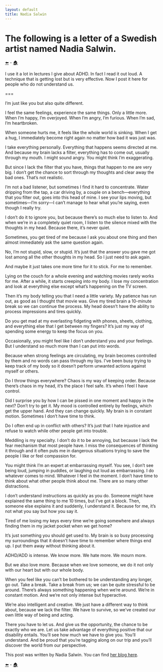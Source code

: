 ```yaml
---                                                                                                                                                                             
layout: default                                                                                                                                                                 
title: Nadia Salwin                                                                                                                                                        
---  
```

# The following is a letter of a Swedish artist named Nadia Salwin. 

[⬅️](/blog) - [🏠](/)

I use it a lot in lectures I give about ADHD. In fact I read it out loud. A technique that is getting lost but is very effective. Now I post it here for people who do not understand us.

===

I’m just like you but also quite different.

I feel the same feelings, experience the same things. Only a little more. When I’m happy, I’m overjoyed. When I’m angry, I’m furious. When I’m sad, I’m heartbroken.

When someone hurts me, it feels like the whole world is sinking. When I get a hug, I immediately become right again no matter how bad it was just was.

I take everything personally. Everything that happens seems directed at me. And because my brain lacks a filter, everything has to come out, usually through my mouth. I might sound angry. You might think I’m exaggerating.

But since I lack the filter that you have, things that happen to me are very big. I don’t get the chance to sort through my thoughts and clear away the bad ones. That’s not realistic.

I’m not a bad listener, but sometimes I find it hard to concentrate. Water dripping from the tap, a car driving by, a couple on a bench—everything that you filter out, goes into this head of mine. I see your lips moving, but sometimes—I’m sorry—I can’t manage to hear what you’re saying, even though I really try.

I don’t do it to ignore you, but because there’s so much else to listen to. And when we’re in a completely quiet room, I listen to the silence mixed with the thoughts in my head. Because there, it’s never quiet.

Sometimes, you get tired of me because I ask you about one thing and then almost immediately ask the same question again.

No, I’m not stupid, slow, or stupid. It’s just that the answer you gave me got lost among all the other thoughts in my head. So I just need to ask again.

And maybe it just takes one more time for it to stick. For me to remember.

Lying on the couch for a whole evening and watching movies rarely works for me. After a while, it starts creeping into my body. I lose my concentration and look at everything else except what’s happening on the TV screen.

Then it’s my body telling you that I need a little variety. My patience has run out, as good as I thought that movie was. Give my tired brain a 10-minute break so we can continue the process. My head doesn’t have the ability to process impressions and tires quickly.

Do you get mad at my everlasting fidgeting with phones, sheets, clothing, and everything else that I get between my fingers? It’s just my way of spending some energy to keep the focus on you.

Occasionally, you might feel like I don’t understand you and your feelings. But I understand so much more than I can put into words.

Because when strong feelings are circulating, my brain becomes controlled by them and no words can pass through my lips. I’ve been busy trying to keep track of my body so it doesn’t perform unwanted actions against myself or others.

Do I throw things everywhere? Chaos is my way of keeping order. Because there’s chaos in my head, it’s the place I feel safe. It’s when I feel I have control.

Did I surprise you by how I can be pissed in one moment and happy in the next? Don’t try to get it. My mood is controlled entirely by feelings, which get the upper hand. And they can change quickly. My brain is in constant motion. Sometimes I don’t have time to think.

Do I often end up in conflict with others? It’s just that I hate injustice and refuse to watch while other people get into trouble.

Meddling is my specialty. I don’t do it to be annoying, but because I lack the fear mechanism that most people have. I miss the consequences of thinking it through and it often puts me in dangerous situations trying to save the people I like or feel compassion for.

You might think I’m an expert at embarrassing myself. You see, I don’t see being loud, jumping in puddles, or laughing out loud as embarrassing. I do whatever comes to mind. Whatever I feel in the moment. I don’t have time to think about what other people think about me. There are so many other distractions.

I don’t understand instructions as quickly as you do. Someone might have explained the same thing to me 10 times, but I’ve got a block. Then, someone else explains it and suddenly, I understand it. Because for me, it’s not what you say but how you say it.

Tired of me losing my keys every time we’re going somewhere and always finding them in my jacket pocket when we get home?

It’s just something you should get used to. My brain is so busy processing my surroundings that it doesn’t have time to remember where things end up. I put them away without thinking about it.

ADHD/ADD is intense. We know more. We hate more. We mourn more.

But we also love more. Because when we love someone, we do it not only with our heart but with our whole body.

When you feel like you can’t be bothered to be understanding any longer, go out. Take a break. Take a break from us; we can be quite stressful to be around. There’s always something happening when we’re around. We’re in constant motion. And we’re not only intense but hyperactive.

We’re also intelligent and creative. We just have a different way to think about, because we lack the filter. We have to survive, so we’ve created our own little way of being and acting.

There you have to let us. And give us the opportunity, the chance to be exactly who we are. Let us take advantage of everything positive that our disability entails. You’ll see how much we have to give you. You’ll understand. And be proud that you’re tagging along on our trip and you’ll discover the world from our perspective.

This post was written by Nadia Salwin. You can find [her blog here](http://blogg.improveme.se/mardromsmorsan/).

[⬅️](/blog) - [🏠](/)
